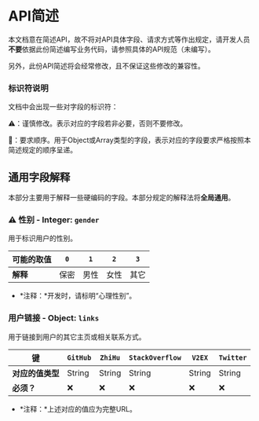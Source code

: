 # API简述

本文档意在简述API，故不将对API具体字段、请求方式等作出规定，请开发人员**不要**依据此份简述编写业务代码，请参照具体的API规范（未编写）。

另外，此份API简述将会经常修改，且不保证这些修改的兼容性。

### 标识符说明

文档中会出现一些对字段的标识符：

:warning:：谨慎修改。表示对应的字段若非必要，否则不要修改。

:arrow_down_small:：要求顺序。用于Object或Array类型的字段，表示对应的字段要求严格按照本简述规定的顺序呈递。

## 通用字段解释

本部分主要用于解释一些硬编码的字段。本部分规定的解释法将**全局通用**。

### :warning: 性别 - Integer: `gender`

用于标识用户的性别。

| **可能的取值** | `0`  | `1`  | `2`  | `3`  |
|-- |--  |--| -- | -- |
| **解释**       | 保密 | 男性 | 女性 | 其它 |

- *注释：*开发时，请标明“心理性别”。

### 用户链接 - Object: `links`

用于链接到用户的其它主页或相关联系方式。

| 键               | `GitHub` | `ZhiHu` | `StackOverflow` | `V2EX` | `Twitter` |
| ---------------- | -------- | ------- | --------------- | ------ | --------- |
| **对应的值类型** | String   | String  | String          | String | String    |
| **必须？**       | :x:      | :x:     | :x:             | :x:    | :x:       |

- *注释：*上述对应的值应为完整URL。

